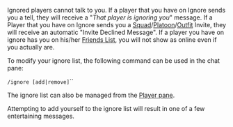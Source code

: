 Ignored players cannot talk to you. If a player that you have on Ignore sends
you a tell, they will receive a "_That player is ignoring you_" message. If a
Player that you have on Ignore sends you a
[Squad](Squad.md)/[Platoon](Platoon.md)/[Outfit](Outfit.md) Invite, they will
receive an automatic "Invite Declined Message". If a player you have on ignore
has you on his/her [Friends List](../commands/Friends_List.md), you will not
show as online even if you actually are.

To modify your ignore list, the following command can be used in the chat pane:

`/ignore [add|remove]`<charactername>``

The ignore list can also be managed from the [Player pane](Player_pane.md).

Attempting to add yourself to the ignore list will result in one of a few
entertaining messages.
